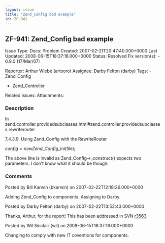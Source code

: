 ```yaml
---
layout: issue
title: "Zend_Config bad example"
id: ZF-941
---
```


ZF-941: Zend\_Config bad example
--------------------------------

 Issue Type: Docs: Problem Created: 2007-02-21T20:47:40.000+0000 Last Updated: 2008-06-15T18:37:16.000+0000 Status: Resolved Fix version(s): - 0.9.0 (17/Mar/07)
 
 Reporter:  Arthur Wiebe (artooro)  Assignee:  Darby Felton (darby)  Tags: - Zend\_Config
- Zend\_Controller
 
 Related issues: 
 Attachments: 
### Description

In zend.controller.providedsubclasses.html#zend.controller.providedsubclasses.rewriterouter

7.4.3.9. Using Zend\_Config with the RewriteRouter

$config = new Zend\_Config\_Ini($file);

The above line is invalid as Zend\_Config->\_construct() expects two parameters. I don't know what it should be though.

 

 

### Comments

Posted by Bill Karwin (bkarwin) on 2007-02-22T12:18:26.000+0000

Adding Zend\_Config to components. Assigning to Darby.

 

 

Posted by Darby Felton (darby) on 2007-02-22T13:53:43.000+0000

Thanks, Arthur, for the report! This has been addressed in SVN [r3563](http://framework.zend.com/fisheye/changelog/Zend_Framework/?cs=3563)

 

 

Posted by Wil Sinclair (wil) on 2008-06-15T18:37:16.000+0000

Changing to comply with new IT coventions for components.

 

 